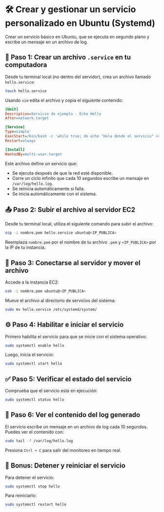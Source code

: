 # 🛠️ Crear y gestionar un servicio personalizado en Ubuntu (Systemd)

Crear un servicio básico en Ubuntu, que se ejecuta en segundo plano y escribe un mensaje en un archivo de log. 

## 📁 Paso 1: Crear un archivo `.service` en tu computadora

Desde tu terminal local (no dentro del servidor), crea un archivo llamado `hello.service`:

```bash
touch hello.service
```

Usando `vim` edita el archivo y copia el siguiente contenido:

```ini
[Unit]
Description=Servicio de ejemplo - Echo Hello
After=network.target

[Service]
Type=simple
ExecStart=/bin/bash -c 'while true; do echo "Hola desde el servicio" >> /var/log/hello.log; sleep 10; done'
Restart=always

[Install]
WantedBy=multi-user.target
```

Este archivo define un servicio que:
- Se ejecuta después de que la red esté disponible.
- Corre un ciclo infinito que cada 10 segundos escribe un mensaje en `/var/log/hello.log`.
- Se reinicia automáticamente si falla.
- Se inicia automáticamente con el sistema.

## 📤 Paso 2: Subir el archivo al servidor EC2

Desde tu terminal local, utiliza el siguiente comando para subir el archivo:

```bash
scp -i nombre.pem hello.service ubuntu@<IP_PUBLICA>
```

Reemplaza `nombre.pem` por el nombre de tu archivo `.pem` y `<IP_PUBLICA>` por la IP de tu instancia.

## 🔐 Paso 3: Conectarse al servidor y mover el archivo

Accede a la instancia EC2:

```bash
ssh -i nombre.pem ubuntu@<IP_PUBLICA>
```

Mueve el archivo al directorio de servicios del sistema:

```bash
sudo mv hello.service /etc/systemd/system/
```

## ⚙️ Paso 4: Habilitar e iniciar el servicio

Primero habilita el servicio para que se inicie con el sistema operativo:

```bash
sudo systemctl enable hello
```

Luego, inicia el servicio:

```bash
sudo systemctl start hello
```

## ✅ Paso 5: Verificar el estado del servicio

Comprueba que el servicio está en ejecución:

```bash
sudo systemctl status hello
```

## 📄 Paso 6: Ver el contenido del log generado

El servicio escribe un mensaje en un archivo de log cada 10 segundos. Puedes ver el contenido con:

```bash
sudo tail -f /var/log/hello.log
```

Presiona `Ctrl + C` para salir del monitoreo en tiempo real.

## 🧪 Bonus: Detener y reiniciar el servicio

Para detener el servicio:

```bash
sudo systemctl stop hello
```

Para reiniciarlo:

```bash
sudo systemctl restart hello
```

